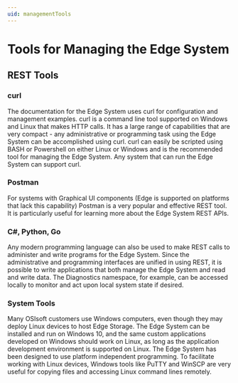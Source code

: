 ```yaml
---
uid: managementTools
---
```


# Tools for Managing the Edge System

## REST Tools

### curl

The documentation for the Edge System uses curl for configuration and management examples. curl is a command line tool supported on Windows and Linux that makes HTTP calls. It has a large range of capabilities that are very compact - any administrative or programming task using the Edge System can be accomplished using curl. curl can easily be scripted using BASH or Powershell on either Linux or Windows and is the recommended tool for managing the Edge System. Any system that can run the Edge System can support curl.

### Postman

For systems with Graphical UI components (Edge is supported on platforms that lack this capability) Postman is a very popular and effective REST tool. It is particularly useful for learning more about the Edge System REST APIs.

### C#, Python, Go

Any modern programming language can also be used to make REST calls to administer and write programs for the Edge System. Since the administrative and programming interfaces are unified in using REST, it is possible to write applications that both manage the Edge System and read and write data. The Diagnostics namespace, for example, can be accessed locally to monitor and act upon local system state if desired.

### System Tools

Many OSIsoft customers use Windows computers, even though they may deploy Linux devices to host Edge Storage. The Edge System can be installed and run on Windows 10, and the same custom applications developed on Windows should work on Linux, as long as the application development environment is supported on Linux. The Edge System has been designed to use platform independent programming. To facilitate working with Linux devices, Windows tools like PuTTY and WinSCP are very useful for copying files and accessing Linux command lines remotely.
